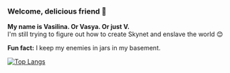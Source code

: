 ### Welcome, delicious friend 🍄
**My name is Vasilina. Or Vasya. Or just V.**   
I'm still trying to figure out how to create Skynet and enslave the world 😊

**Fun fact:** I keep my enemies in jars in my basement.

[![Top Langs](https://github-readme-stats.vercel.app/api/top-langs/?username=debibl&layout=compact)](https://github.com/anuraghazra/github-readme-stats)

<!--
**debibl/debibl** is a ✨ _special_ ✨ repository because its `README.md` (this file) appears on your GitHub profile.

Here are some ideas to get you started:

- 🔭 I’m currently working on ...
- 🌱 I’m currently learning ...
- 👯 I’m looking to collaborate on ...
- 🤔 I’m looking for help with ...
- 💬 Ask me about ...
- 📫 How to reach me: ...
- 😄 Pronouns: ...
- ⚡ Fun fact: ...
-->
